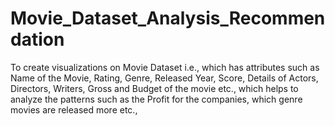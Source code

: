 # Movie_Dataset_Analysis_Recommendation
To create visualizations on Movie Dataset i.e., which has attributes such as Name of the Movie, Rating, Genre, Released Year, Score, Details of Actors, Directors, Writers, Gross and Budget of the movie etc., which helps to analyze the patterns such as the Profit for the companies, which genre movies are released more etc.,
